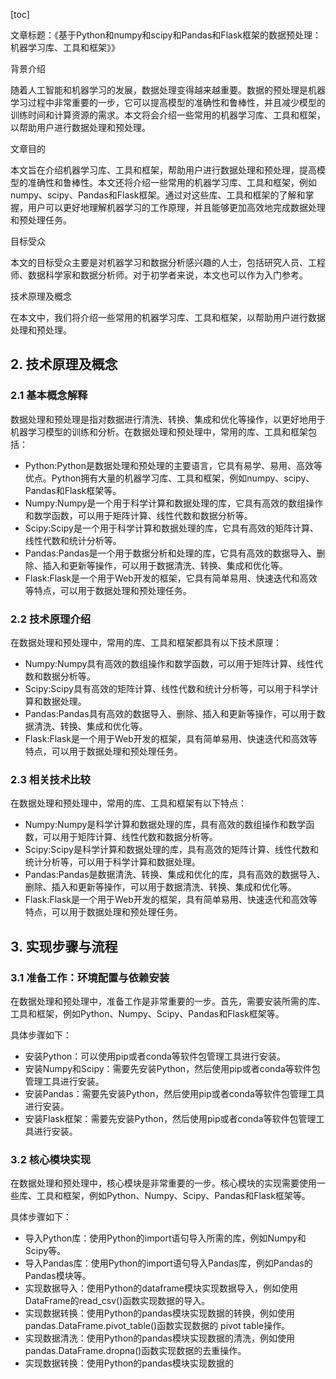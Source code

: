 
[toc]                    
                
                
文章标题：《基于Python和numpy和scipy和Pandas和Flask框架的数据预处理：机器学习库、工具和框架》》

背景介绍

随着人工智能和机器学习的发展，数据处理变得越来越重要。数据的预处理是机器学习过程中非常重要的一步，它可以提高模型的准确性和鲁棒性，并且减少模型的训练时间和计算资源的需求。本文将会介绍一些常用的机器学习库、工具和框架，以帮助用户进行数据处理和预处理。

文章目的

本文旨在介绍机器学习库、工具和框架，帮助用户进行数据处理和预处理，提高模型的准确性和鲁棒性。本文还将介绍一些常用的机器学习库、工具和框架，例如numpy、scipy、Pandas和Flask框架。通过对这些库、工具和框架的了解和掌握，用户可以更好地理解机器学习的工作原理，并且能够更加高效地完成数据处理和预处理任务。

目标受众

本文的目标受众主要是对机器学习和数据分析感兴趣的人士，包括研究人员、工程师、数据科学家和数据分析师。对于初学者来说，本文也可以作为入门参考。

技术原理及概念

在本文中，我们将介绍一些常用的机器学习库、工具和框架，以帮助用户进行数据处理和预处理。

## 2. 技术原理及概念

### 2.1 基本概念解释

数据处理和预处理是指对数据进行清洗、转换、集成和优化等操作，以更好地用于机器学习模型的训练和分析。在数据处理和预处理中，常用的库、工具和框架包括：

- Python:Python是数据处理和预处理的主要语言，它具有易学、易用、高效等优点。Python拥有大量的机器学习库、工具和框架，例如numpy、scipy、Pandas和Flask框架等。
- Numpy:Numpy是一个用于科学计算和数据处理的库，它具有高效的数组操作和数学函数，可以用于矩阵计算、线性代数和数据分析等。
- Scipy:Scipy是一个用于科学计算和数据处理的库，它具有高效的矩阵计算、线性代数和统计分析等。
- Pandas:Pandas是一个用于数据分析和处理的库，它具有高效的数据导入、删除、插入和更新等操作，可以用于数据清洗、转换、集成和优化等。
- Flask:Flask是一个用于Web开发的框架，它具有简单易用、快速迭代和高效等特点，可以用于数据处理和预处理任务。

### 2.2 技术原理介绍

在数据处理和预处理中，常用的库、工具和框架都具有以下技术原理：

- Numpy:Numpy具有高效的数组操作和数学函数，可以用于矩阵计算、线性代数和数据分析等。
- Scipy:Scipy具有高效的矩阵计算、线性代数和统计分析等，可以用于科学计算和数据处理。
- Pandas:Pandas具有高效的数据导入、删除、插入和更新等操作，可以用于数据清洗、转换、集成和优化等。
- Flask:Flask是一个用于Web开发的框架，具有简单易用、快速迭代和高效等特点，可以用于数据处理和预处理任务。

### 2.3 相关技术比较

在数据处理和预处理中，常用的库、工具和框架有以下特点：

- Numpy:Numpy是科学计算和数据处理的库，具有高效的数组操作和数学函数，可以用于矩阵计算、线性代数和数据分析等。
- Scipy:Scipy是科学计算和数据处理的库，具有高效的矩阵计算、线性代数和统计分析等，可以用于科学计算和数据处理。
- Pandas:Pandas是数据清洗、转换、集成和优化的库，具有高效的数据导入、删除、插入和更新等操作，可以用于数据清洗、转换、集成和优化等。
- Flask:Flask是一个用于Web开发的框架，具有简单易用、快速迭代和高效等特点，可以用于数据处理和预处理任务。

## 3. 实现步骤与流程

### 3.1 准备工作：环境配置与依赖安装

在数据处理和预处理中，准备工作是非常重要的一步。首先，需要安装所需的库、工具和框架，例如Python、Numpy、Scipy、Pandas和Flask框架等。

具体步骤如下：

- 安装Python：可以使用pip或者conda等软件包管理工具进行安装。
- 安装Numpy和Scipy：需要先安装Python，然后使用pip或者conda等软件包管理工具进行安装。
- 安装Pandas：需要先安装Python，然后使用pip或者conda等软件包管理工具进行安装。
- 安装Flask框架：需要先安装Python，然后使用pip或者conda等软件包管理工具进行安装。

### 3.2 核心模块实现

在数据处理和预处理中，核心模块是非常重要的一步。核心模块的实现需要使用一些库、工具和框架，例如Python、Numpy、Scipy、Pandas和Flask框架等。

具体步骤如下：

- 导入Python库：使用Python的import语句导入所需的库，例如Numpy和Scipy等。
- 导入Pandas库：使用Python的import语句导入Pandas库，例如Pandas的Pandas模块等。
- 实现数据导入：使用Python的dataframe模块实现数据导入，例如使用DataFrame的read_csv()函数实现数据的导入。
- 实现数据转换：使用Python的pandas模块实现数据的转换，例如使用pandas.DataFrame.pivot_table()函数实现数据的 pivot table操作。
- 实现数据清洗：使用Python的pandas模块实现数据的清洗，例如使用pandas.DataFrame.dropna()函数实现数据的去重操作。
- 实现数据转换：使用Python的pandas模块实现数据的

